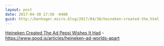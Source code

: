 ```yaml
---
layout: post
date: 2017-04-30 17:50 -0400
guid: http://benhager.micro.blog/2017/04/30/heineken-created-the.html
---
```

[Heineken Created The Ad Pepsi Wishes It Had](https://www.good.is/articles/heineken-ad-worlds-apart) - https://www.good.is/articles/heineken-ad-worlds-apart
